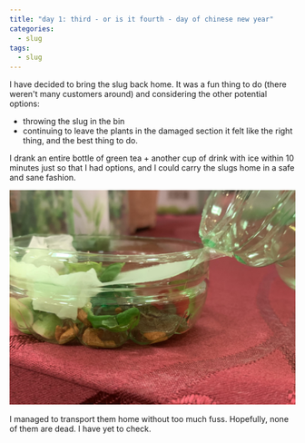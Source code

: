```yaml
---
title: "day 1: third - or is it fourth - day of chinese new year"
categories:
  - slug
tags:
  - slug
---
```


I have decided to bring the slug back home. It was a fun thing to do (there weren't many customers around) and considering the other potential options: 
  * throwing the slug in the bin 
  * continuing to leave the plants in the damaged section 
it felt like the right thing, and the best thing to do. 

I drank an entire bottle of green tea + another cup of drink with ice within 10 minutes just so that I had options, and I could carry the slugs home in a safe and sane fashion. 

![day-1-bottle](../assets/images/day-1-bottle.jpg) 

I managed to transport them home without too much fuss. Hopefully, none of them are dead. I have yet to check. 
